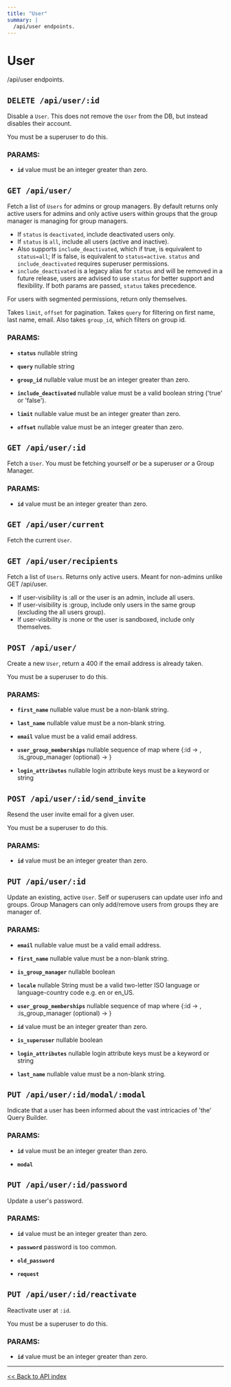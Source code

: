 ```yaml
---
title: "User"
summary: |
  /api/user endpoints.
---
```


# User

/api/user endpoints.

## `DELETE /api/user/:id`

Disable a `User`.  This does not remove the `User` from the DB, but instead disables their account.

You must be a superuser to do this.

### PARAMS:

*  **`id`** value must be an integer greater than zero.

## `GET /api/user/`

Fetch a list of `Users` for admins or group managers.
  By default returns only active users for admins and only active users within groups that the group manager is managing for group managers.

   - If `status` is `deactivated`, include deactivated users only.
   - If `status` is `all`, include all users (active and inactive).
   - Also supports `include_deactivated`, which if true, is equivalent to `status=all`; If is false, is equivalent to `status=active`.
   `status` and `include_deactivated` requires superuser permissions.
   - `include_deactivated` is a legacy alias for `status` and will be removed in a future release, users are advised to use `status` for better support and flexibility.
   If both params are passed, `status` takes precedence.

  For users with segmented permissions, return only themselves.

  Takes `limit`, `offset` for pagination.
  Takes `query` for filtering on first name, last name, email.
  Also takes `group_id`, which filters on group id.

### PARAMS:

*  **`status`** nullable string

*  **`query`** nullable string

*  **`group_id`** nullable value must be an integer greater than zero.

*  **`include_deactivated`** nullable value must be a valid boolean string ('true' or 'false').

*  **`limit`** nullable value must be an integer greater than zero.

*  **`offset`** nullable value must be an integer greater than zero.

## `GET /api/user/:id`

Fetch a `User`. You must be fetching yourself *or* be a superuser *or* a Group Manager.

### PARAMS:

*  **`id`** value must be an integer greater than zero.

## `GET /api/user/current`

Fetch the current `User`.

## `GET /api/user/recipients`

Fetch a list of `Users`. Returns only active users. Meant for non-admins unlike GET /api/user.

   - If user-visibility is :all or the user is an admin, include all users.
   - If user-visibility is :group, include only users in the same group (excluding the all users group).
   - If user-visibility is :none or the user is sandboxed, include only themselves.

## `POST /api/user/`

Create a new `User`, return a 400 if the email address is already taken.

You must be a superuser to do this.

### PARAMS:

*  **`first_name`** nullable value must be a non-blank string.

*  **`last_name`** nullable value must be a non-blank string.

*  **`email`** value must be a valid email address.

*  **`user_group_memberships`** nullable sequence of map where {:id -> <value must be an integer greater than zero.>, :is_group_manager (optional) -> <boolean>}

*  **`login_attributes`** nullable login attribute keys must be a keyword or string

## `POST /api/user/:id/send_invite`

Resend the user invite email for a given user.

You must be a superuser to do this.

### PARAMS:

*  **`id`** value must be an integer greater than zero.

## `PUT /api/user/:id`

Update an existing, active `User`.
  Self or superusers can update user info and groups.
  Group Managers can only add/remove users from groups they are manager of.

### PARAMS:

*  **`email`** nullable value must be a valid email address.

*  **`first_name`** nullable value must be a non-blank string.

*  **`is_group_manager`** nullable boolean

*  **`locale`** nullable String must be a valid two-letter ISO language or language-country code e.g. en or en_US.

*  **`user_group_memberships`** nullable sequence of map where {:id -> <value must be an integer greater than zero.>, :is_group_manager (optional) -> <boolean>}

*  **`id`** value must be an integer greater than zero.

*  **`is_superuser`** nullable boolean

*  **`login_attributes`** nullable login attribute keys must be a keyword or string

*  **`last_name`** nullable value must be a non-blank string.

## `PUT /api/user/:id/modal/:modal`

Indicate that a user has been informed about the vast intricacies of 'the' Query Builder.

### PARAMS:

*  **`id`** value must be an integer greater than zero.

*  **`modal`**

## `PUT /api/user/:id/password`

Update a user's password.

### PARAMS:

*  **`id`** value must be an integer greater than zero.

*  **`password`** password is too common.

*  **`old_password`** 

*  **`request`**

## `PUT /api/user/:id/reactivate`

Reactivate user at `:id`.

You must be a superuser to do this.

### PARAMS:

*  **`id`** value must be an integer greater than zero.

---

[<< Back to API index](../api-documentation.md)
